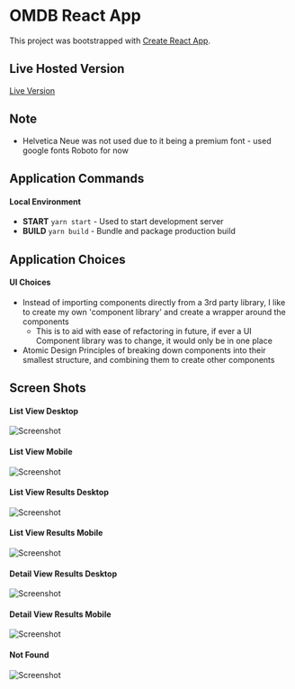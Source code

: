 # OMDB React App

This project was bootstrapped with [Create React App](https://github.com/facebook/create-react-app).

## Live Hosted Version

[Live Version](https://omdb-react-app.web.app/movies)

## Note
- Helvetica Neue was not used due to it being a premium font - used google fonts Roboto for now

## Application Commands

#### Local Environment

- **START** `yarn start` - Used to start development server
- **BUILD** `yarn build` - Bundle and package production build

## Application Choices

#### UI Choices

- Instead of importing components directly from a 3rd party library, I like to create my own 'component library' and create a wrapper around the components
  - This is to aid with ease of refactoring in future, if ever a UI Component library was to change, it would only be in one place
- Atomic Design Principles of breaking down components into their smallest structure, and combining them to create other components

## Screen Shots

#### List View Desktop

![Screenshot](docs/main-desktop.png)

#### List View Mobile

![Screenshot](docs/main-mobile.png)

#### List View Results Desktop

![Screenshot](docs/list-desktop.png)

#### List View Results Mobile

![Screenshot](docs/list-mobile.png)

#### Detail View Results Desktop

![Screenshot](docs/detail-desktop.png)

#### Detail View Results Mobile

![Screenshot](docs/detail-mobile.png)

#### Not Found

![Screenshot](docs/not-found-desktop.png)
